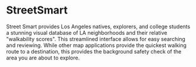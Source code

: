 # StreetSmart

Street Smart provides Los Angeles natives, explorers, and college students a stunning visual database of LA neighborhoods and their relative "walkability scores". This streamlined interface allows for easy searching and reviewing. While other map applications provide the quickest walking route to a destination, this provides the background safety check of the area you are about to explore.
